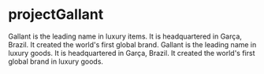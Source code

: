 # projectGallant
 Gallant is the leading name in luxury items. It is headquartered in Garça, Brazil. It created the world's first global brand.
 Gallant is the leading name in luxury goods. It is headquartered in Garça, Brazil. It created the world's first global brand in luxury goods.
